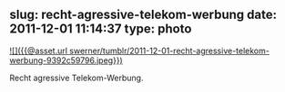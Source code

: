 slug: recht-agressive-telekom-werbung
date: 2011-12-01 11:14:37
type: photo
---

[![]({{@asset.url swerner/tumblr/2011-12-01-recht-agressive-telekom-werbung-9392c59796.jpeg}})](http://www.teltarif.de/deutsche-telekom-o2-werbekampagne-netzprobleme-banner/news/44798.html)

Recht agressive Telekom-Werbung.
